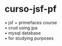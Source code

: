 # curso-jsf-pf

• jsf + primefaces course <br>
• crud using jpa <br>
• mysql database <br>
• for studying purposes <br>
